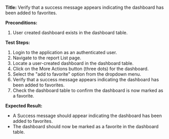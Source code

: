 **Title:** Verify that a success message appears indicating the dashboard has been added to favorites.

**Preconditions:**
1. User created dashboard exists in the dashboard table.


**Test Steps:**
1. Login to the application as an authenticated user.
2. Navigate to the report List page.
3. Locate a user-created dashboard in the dashboard table.
4. Click on the More Actions button (three dots) for the dashboard.
5. Select the "add to favorite" option from the dropdown menu.
6. Verify that a success message appears indicating the dashboard has been added to favorites.
7. Check the dashboard table to confirm the dashboard is now marked as a favorite.


**Expected Result:**
* A Success message should appear indicating the dashboard has been added to favorites.
* The dashboard should now be marked as a favorite in the dashboard table.